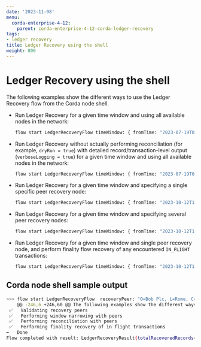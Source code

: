 ```yaml
---
date: '2023-11-08'
menu:
  corda-enterprise-4-12:
    parent: corda-enterprise-4-12-corda-ledger-recovery
tags:
- ledger recovery
title: Ledger Recovery using the shell
weight: 800
---
```


# Ledger Recovery using the shell

The following examples show the different ways to use the Ledger Recovery flow from the Corda node shell.

* Run Ledger Recovery for a given time window and using all available nodes in the network:

  ```bash
  flow start LedgerRecoveryFlow timeWindow: { fromTime: "2023-07-19T09:00:00Z", untilTime: "2023-07-19T09:00:00Z" }, useAllNetworkNodes: true
  ```

* Run Ledger Recovery without actually performing reconciliation (for example, `dryRun = true`) with detailed
  record/transaction-level output (`verboseLogging = true`) for a given time window and using all available nodes in the network:

  ```bash
  flow start LedgerRecoveryFlow timeWindow: { fromTime: "2023-07-19T09:00:00Z", untilTime: "2023-07-19T09:00:00Z" }, dryRun: true, verboseLogging: true, useAllNetworkNodes: true
  ```

* Run Ledger Recovery for a given time window and specifying a single specific peer recovery node:

  ```bash
  flow start LedgerRecoveryFlow timeWindow: { fromTime: "2023-10-12T19:00:00Z", untilTime: "2023-12-12T22:00:00Z" }, recoveryPeer:  "O=Bank B, L=New York, C=US"
  ```

* Run Ledger Recovery for a given time window and specifying several peer recovery nodes:

  ```bash
  flow start LedgerRecoveryFlow timeWindow: { fromTime: "2023-10-12T19:00:00Z", untilTime: "2023-12-12T22:00:00Z" }, recoveryPeers: ["O=Bank B, L=New York, C=US", "O=Bank C, L=Chicago, C=US"]
  ```

* Run Ledger Recovery for a given time window and single peer recovery node, and perform finality flow recovery of any encountered `IN_FLIGHT` transactions:

  ```bash
  flow start LedgerRecoveryFlow timeWindow: { fromTime: "2023-10-12T19:00:00Z", untilTime: "2023-12-12T22:00:00Z" }, recoveryPeer:  "O=Bank B, L=New York, C=US", alsoFinalize: true
  ```

## Corda node shell sample output

```bash
>>> flow start LedgerRecoveryFlow  recoveryPeer: "O=Bob Plc, L=Rome, C=IT", timeWindow: {  fromTime:  "2023-10-30T12:00:00Z",  untilTime:  "2023-10-30T19:45:00Z" }, dryRun: false
	@@ -246,6 +246,60 @@ The following examples show the different ways to use the ledger recovery flow f
 ✅   Validating recovery peers
 ✅   Performing window narrowing with peers
 ✅   Performing reconciliation with peers
 ✅   Performing finality recovery of in flight transactions
➡️   Done
Flow completed with result: LedgerRecoveryResult(totalRecoveredRecords=2, totalRecoveredTransactions=2, totalRecoveredInFlightTransactions=0, totalErrors=0))
```
